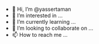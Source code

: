 - 👋 Hi, I’m @yassertaman
- 👀 I’m interested in ...
- 🌱 I’m currently learning ...
- 💞️ I’m looking to collaborate on ...
- 📫 How to reach me ...

<!---
yassertaman/yassertaman is a ✨ special ✨ repository because its `README.md` (this file) appears on your GitHub profile.
You can click the Preview link to take a look at your changes.
--->
